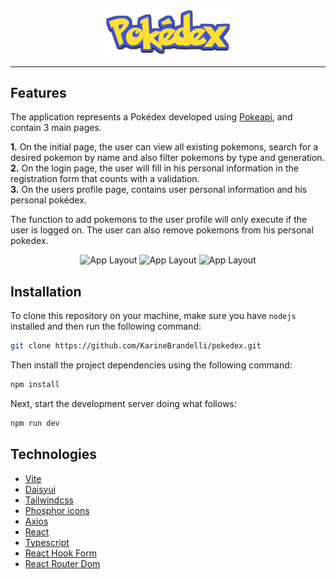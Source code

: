 <p align="center">
<img src="./src/assets/pokedex.png" width="40%">
</p>

---

## Features

The application represents a Pokédex developed using [Pokeapi](https://pokeapi.co/), and contain 3 main pages.

**1.** On the initial page, the user can view all existing pokemons, search for a desired pokemon by name and also filter pokemons by type and generation. <br>
**2.** On the login page, the user will fill in his personal information in the registration form that counts with a validation. <br>
**3.** On the users profile page, contains user personal information and his personal pokédex.

The function to add pokemons to the user profile will only execute if the user is logged on. The user can also remove pokemons from his personal pokedex.

<p align="center">
  <img alt="App Layout" src="https://user-images.githubusercontent.com/108953489/227960275-761afcfe-84be-4d37-a7dd-b2b8d42bcd34.png" width="30%">
  <img alt="App Layout" src="https://user-images.githubusercontent.com/108953489/227960452-d941f6b3-3568-46f0-a3aa-1e194846f09c.png" width="30%">
  <img alt="App Layout" src="https://user-images.githubusercontent.com/108953489/227960762-b6ac8293-0bca-486a-ac77-f413430433d2.png" width="30%">
</p>

## Installation

To clone this repository on your machine, make sure you have `nodejs` installed and then run the following command:

```bash
git clone https://github.com/KarineBrandelli/pokedex.git
```

Then install the project dependencies using the following command:

```bash
npm install
```

Next, start the development server doing what follows:

```bash
npm run dev
```

## Technologies 

- [Vite](https://vitejs.dev/)
- [Daisyui](https://daisyui.com/)
- [Tailwindcss](https://tailwindcss.com/)
- [Phosphor icons](https://phosphoricons.com/)
- [Axios](https://axios-http.com/)
- [React](https://reactjs.org/)
- [Typescript](https://www.typescriptlang.org/)
- [React Hook Form](https://react-hook-form.com/)
- [React Router Dom](https://reactrouter.com/en/main)
